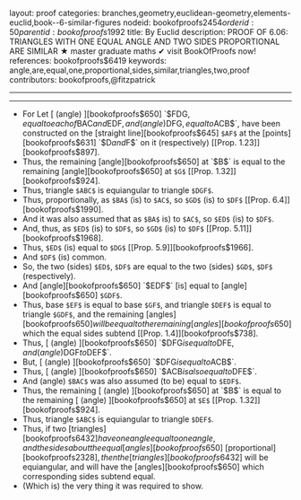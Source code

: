 layout: proof
categories: branches,geometry,euclidean-geometry,elements-euclid,book--6-similar-figures
nodeid: bookofproofs$2454
orderid: 50
parentid: bookofproofs$1992
title: By Euclid
description: PROOF OF 6.06: TRIANGLES WITH ONE EQUAL ANGLE AND TWO SIDES PROPORTIONAL ARE SIMILAR &#9733; master graduate maths &#10004; visit BookOfProofs now!
references: bookofproofs$6419
keywords: angle,are,equal,one,proportional,sides,similar,triangles,two,proof
contributors: bookofproofs,@fitzpatrick

---


---



* For Let [ (angle) ][bookofproofs$650] `$FDG$`, equal to each of `$BAC$` and `$EDF$`, and (angle) `$DFG$`, equal to `$ACB$`, have been constructed on the [straight line][bookofproofs$645] `$AF$` at the [points][bookofproofs$631] `$D$` and `$F$` on it (respectively) [[Prop. 1.23]][bookofproofs$897].
* Thus, the remaining [angle][bookofproofs$650] at `$B$` is equal to the remaining [angle][bookofproofs$650] at `$G$` [[Prop. 1.32]][bookofproofs$924].
* Thus, triangle `$ABC$` is equiangular to triangle `$DGF$`.
* Thus, proportionally, as `$BA$` (is) to `$AC$`, so `$GD$` (is) to `$DF$` [[Prop. 6.4]][bookofproofs$1990].
* And it was also assumed that as `$BA$` is) to `$AC$`, so `$ED$` (is) to `$DF$`.
* And, thus, as `$ED$` (is) to `$DF$`, so `$GD$` (is) to `$DF$` [[Prop. 5.11]][bookofproofs$1968].
* Thus, `$ED$` (is) equal to `$DG$` [[Prop. 5.9]][bookofproofs$1966].
* And `$DF$` (is) common.
* So, the two (sides) `$ED$`, `$DF$` are equal to the two (sides) `$GD$`, `$DF$` (respectively).
* And [angle][bookofproofs$650] `$EDF$` [is] equal to [angle][bookofproofs$650] `$GDF$`.
* Thus, base `$EF$` is equal to base `$GF$`, and triangle `$DEF$` is equal to triangle `$GDF$`, and the remaining [angles][bookofproofs$650] will be equal to the remaining [angles][bookofproofs$650] which the equal sides subtend [[Prop. 1.4]][bookofproofs$738].
* Thus, [ (angle) ][bookofproofs$650] `$DFG$` is equal to `$DFE$`, and (angle) `$DGF$` to `$DEF$`.
* But, [ (angle) ][bookofproofs$650] `$DFG$` is equal to `$ACB$`.
* Thus, [ (angle) ][bookofproofs$650] `$ACB$` is also equal to `$DFE$`.
* And (angle) `$BAC$` was also assumed (to be) equal to `$EDF$`.
* Thus, the remaining [ (angle) ][bookofproofs$650] at `$B$` is equal to the remaining [ (angle) ][bookofproofs$650] at `$E$` [[Prop. 1.32]][bookofproofs$924].
* Thus, triangle `$ABC$` is equiangular to triangle `$DEF$`.
* Thus, if two [triangles][bookofproofs$6432] have one angle equal to one angle, and the sides about the equal [angles][bookofproofs$650] [proportional][bookofproofs$2328], then the [triangles][bookofproofs$6432] will be equiangular, and will have the [angles][bookofproofs$650] which corresponding sides subtend equal.
* (Which is) the very thing it was required to show.
